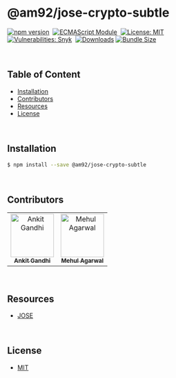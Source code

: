 # @am92/jose-crypto-subtle

[![npm version](https://img.shields.io/npm/v/@am92/jose-crypto-subtle?style=for-the-badge)](https://www.npmjs.com/package/@am92/jose-crypto-subtle)&nbsp;
[![ECMAScript Module](https://img.shields.io/badge/ECMAScript-Module%20Only-red?style=for-the-badge)](https://nodejs.org/api/esm.html)&nbsp;
[![License: MIT](https://img.shields.io/npm/l/@am92/jose-crypto-subtle?color=yellow&style=for-the-badge)](https://opensource.org/licenses/MIT)&nbsp;
[![Vulnerabilities: Snyk](https://img.shields.io/snyk/vulnerabilities/npm/@am92/jose-crypto-subtle?style=for-the-badge)](https://security.snyk.io/package/npm/@am92%2Fjose-crypto-subtle)&nbsp;
[![Downloads](https://img.shields.io/npm/dy/@am92/jose-crypto-subtle?style=for-the-badge)](https://npm-stat.com/charts.html?package=%40m92%2Fjose-crypto-subtle)
[![Bundle Size](https://img.shields.io/bundlephobia/minzip/@am92/jose-crypto-subtle?style=for-the-badge)](https://bundlephobia.com/package/@am92/jose-crypto-subtle)

<br />

## Table of Content
- [Installation](#installation)
- [Contributors](#contributors)
- [Resources](#resources)
- [License](#license)

<br />

## Installation
```bash
$ npm install --save @am92/jose-crypto-subtle
```
<br />

## Contributors
<table>
  <tbody>
    <tr>
      <td align="center">
        <a href='https://github.com/ankitgandhi452'>
          <img src="https://avatars.githubusercontent.com/u/8692027?s=400&v=4" width="100px;" alt="Ankit Gandhi"/>
          <br />
          <sub><b>Ankit Gandhi</b></sub>
        </a>
      </td>
      <td align="center">
        <a href='https://github.com/agarwalmehul'>
          <img src="https://avatars.githubusercontent.com/u/8692023?s=400&v=4" width="100px;" alt="Mehul Agarwal"/>
          <br />
          <sub><b>Mehul Agarwal</b></sub>
        </a>
      </td>
    </tr>
  </tbody>
</table>

<br />

## Resources
* [JOSE](https://jose.readthedocs.io/en/latest)

<br />

## License
* [MIT](https://opensource.org/licenses/MIT)


<br />
<br />
